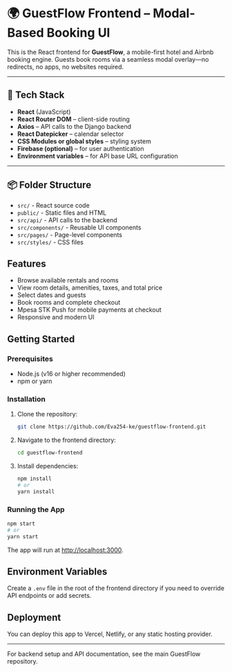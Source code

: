 # 🌍 GuestFlow Frontend – Modal-Based Booking UI

This is the React frontend for **GuestFlow**, a mobile-first hotel and Airbnb booking engine. Guests book rooms via a seamless modal overlay—no redirects, no apps, no websites required.

---

## 🔧 Tech Stack

- **React** (JavaScript)
- **React Router DOM** – client-side routing
- **Axios** – API calls to the Django backend
- **React Datepicker** – calendar selector
- **CSS Modules or global styles** – styling system
- **Firebase (optional)** – for user authentication
- **Environment variables** – for API base URL configuration

---

## 📦 Folder Structure
- `src/` - React source code
- `public/` - Static files and HTML
- `src/api/` - API calls to the backend
- `src/components/` - Reusable UI components
- `src/pages/` - Page-level components
- `src/styles/` - CSS files

## Features
- Browse available rentals and rooms
- View room details, amenities, taxes, and total price
- Select dates and guests
- Book rooms and complete checkout
- Mpesa STK Push for mobile payments at checkout
- Responsive and modern UI

## Getting Started

### Prerequisites
- Node.js (v16 or higher recommended)
- npm or yarn

### Installation
1. Clone the repository:
   ```bash
   git clone https://github.com/Eva254-ke/guestflow-frontend.git
   ```
2. Navigate to the frontend directory:
   ```bash
   cd guestflow-frontend
   ```
3. Install dependencies:
   ```bash
   npm install
   # or
   yarn install
   ```

### Running the App
```bash
npm start
# or
yarn start
```
The app will run at [http://localhost:3000](http://localhost:3000).

## Environment Variables
Create a `.env` file in the root of the frontend directory if you need to override API endpoints or add secrets.

## Deployment
You can deploy this app to Vercel, Netlify, or any static hosting provider.

---

For backend setup and API documentation, see the main GuestFlow repository.
